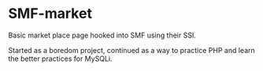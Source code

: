 # SMF-market
Basic market place page hooked into SMF using their SSI.

Started as a boredom project, continued as a way to practice PHP and learn the better practices for MySQLi.
